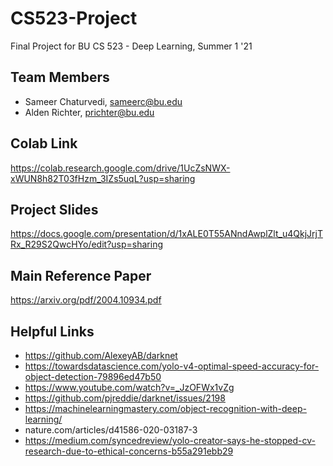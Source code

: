 # CS523-Project
Final Project for BU CS 523 - Deep Learning, Summer 1 '21

## Team Members
- Sameer Chaturvedi, sameerc@bu.edu
- Alden Richter, prichter@bu.edu

## Colab Link
https://colab.research.google.com/drive/1UcZsNWX-xWUN8h82T03fHzm_3IZs5uqL?usp=sharing

## Project Slides
https://docs.google.com/presentation/d/1xALE0T55ANndAwplZlt_u4QkjJrjTRx_R29S2QwcHYo/edit?usp=sharing 

## Main Reference Paper
https://arxiv.org/pdf/2004.10934.pdf  

## Helpful Links
- https://github.com/AlexeyAB/darknet 
- https://towardsdatascience.com/yolo-v4-optimal-speed-accuracy-for-object-detection-79896ed47b50 
- https://www.youtube.com/watch?v=_JzOFWx1vZg 
- https://github.com/pjreddie/darknet/issues/2198 
- https://machinelearningmastery.com/object-recognition-with-deep-learning/  
- nature.com/articles/d41586-020-03187-3  
- https://medium.com/syncedreview/yolo-creator-says-he-stopped-cv-research-due-to-ethical-concerns-b55a291ebb29 
